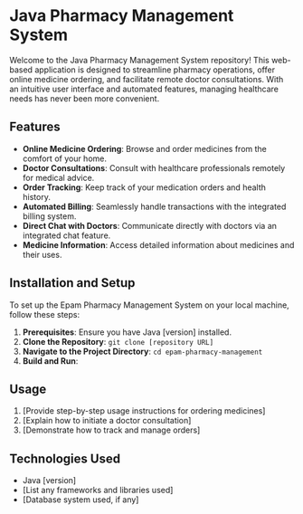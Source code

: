 # Java Pharmacy Management System

Welcome to the Java Pharmacy Management System repository! This web-based application is designed to streamline pharmacy operations, offer online medicine ordering, and facilitate remote doctor consultations. With an intuitive user interface and automated features, managing healthcare needs has never been more convenient.

## Features

- **Online Medicine Ordering**: Browse and order medicines from the comfort of your home.
- **Doctor Consultations**: Consult with healthcare professionals remotely for medical advice.
- **Order Tracking**: Keep track of your medication orders and health history.
- **Automated Billing**: Seamlessly handle transactions with the integrated billing system.
- **Direct Chat with Doctors**: Communicate directly with doctors via an integrated chat feature.
- **Medicine Information**: Access detailed information about medicines and their uses.

## Installation and Setup

To set up the Epam Pharmacy Management System on your local machine, follow these steps:

1. **Prerequisites**: Ensure you have Java [version] installed.
2. **Clone the Repository**: `git clone [repository URL]`
3. **Navigate to the Project Directory**: `cd epam-pharmacy-management`
4. **Build and Run**: 

## Usage

1. [Provide step-by-step usage instructions for ordering medicines]
2. [Explain how to initiate a doctor consultation]
3. [Demonstrate how to track and manage orders]



## Technologies Used

- Java [version]
- [List any frameworks and libraries used]
- [Database system used, if any]

